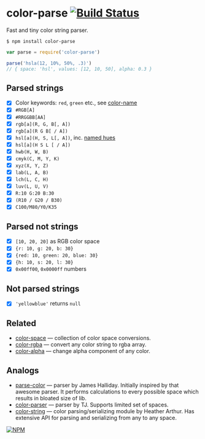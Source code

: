 # color-parse [![Build Status](https://travis-ci.org/colorjs/color-parse.svg?branch=master)](https://travis-ci.org/colorjs/color-parse)

Fast and tiny color string parser.


`$ npm install color-parse`

```js
var parse = require('color-parse')

parse('hsla(12, 10%, 50%, .3)')
// { space: 'hsl', values: [12, 10, 50], alpha: 0.3 }
```

## Parsed strings

* [x] Color keywords: `red`, `green` etc., see [color-name](https://ghub.io/color-name)
* [x] `#RGB[A]`
* [x] `#RRGGBB[AA]`
* [x] `rgb[a](R, G, B[, A])`
* [x] `rgb[a](R G B[ / A])`
* [x] `hsl[a](H, S, L[, A])`, inc. [named hues](http://dev.w3.org/csswg/css-color/#simple-hues)
* [x] `hsl[a](H S L [ / A])`
* [x] `hwb(H, W, B)`
* [x] `cmyk(C, M, Y, K)`
* [x] `xyz(X, Y, Z)`
* [x] `lab(L, A, B)`
* [x] `lch(L, C, H)`
* [x] `luv(L, U, V)`
* [x] `R:10 G:20 B:30`
* [x] `(R10 / G20 / B30)`
* [x] `C100/M80/Y0/K35`

## Parsed not strings

* [x] `[10, 20, 20]` as RGB color space
* [x] `{r: 10, g: 20, b: 30}`
* [x] `{red: 10, green: 20, blue: 30}`
* [x] `{h: 10, s: 20, l: 30}`
* [x] `0x00ff00`, `0x0000ff` numbers

## Not parsed strings

* [x] `'yellowblue'` returns `null`

## Related

* [color-space](https://npmjs.org/package/color-space) — collection of color space conversions.
* [color-rgba](https://npmjs.org/package/color-rgba) — convert any color string to rgba array.
* [color-alpha](https://npmjs.org/package/color-alpha) — change alpha component of any color.

## Analogs

* [parse-color](http://npmjs.org/package/parse-color) — parser by James Halliday. Initially inspired by that awesome parser. It performs calculations to every possible space which results in bloated size of lib.
* [color-parser](http://npmjs.org/package/color-parser) — parser by TJ. Supports limited set of spaces.
* [color-string](http://npmjs.org/package/color-string) — color parsing/serializing module by Heather Arthur. Has extensive API for parsing and serializing from any to any space.


[![NPM](https://nodei.co/npm/color-parse.png?downloads=true&downloadRank=true&stars=true)](https://nodei.co/npm/color-parse/)

